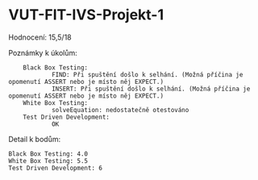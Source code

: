 # VUT-FIT-IVS-Projekt-1
Hodnocení: 15,5/18

Poznámky k úkolům:

        Black Box Testing:
                FIND: Při spuštění došlo k selhání. (Možná příčina je opomenutí ASSERT nebo je místo něj EXPECT.)
                INSERT: Při spuštění došlo k selhání. (Možná příčina je opomenutí ASSERT nebo je místo něj EXPECT.)
        White Box Testing:
                solveEquation: nedostatečně otestováno
        Test Driven Development:
                OK
Detail k bodům:

	Black Box Testing: 4.0
	White Box Testing: 5.5
	Test Driven Development: 6
